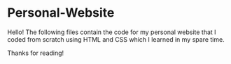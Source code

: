 # Personal-Website
Hello! The following files contain the code for my personal website that I coded from scratch using HTML and CSS which I learned in my spare time.


Thanks for reading!
